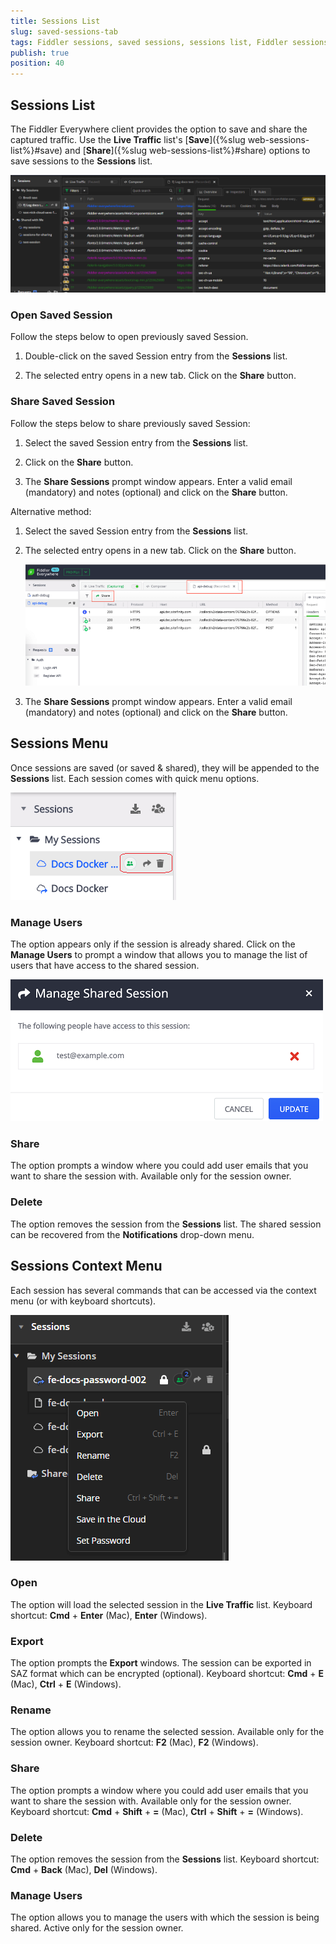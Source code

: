 ```yaml
---
title: Sessions List
slug: saved-sessions-tab
tags: Fiddler sessions, saved sessions, sessions list, Fiddler sessions tab
publish: true
position: 40
---
```


## Sessions List

The Fiddler Everywhere client provides the option to save and share the captured traffic. Use the __Live Traffic__ list's [__Save__]({%slug web-sessions-list%}#save) and [__Share__]({%slug web-sessions-list%}#share) options to save sessions to the __Sessions__ list.  

![Sessions list](../images/sessions/saved-sessions-all.png)


### Open Saved Session

Follow the steps below to open previously saved Session.

1. Double-click on the saved Session entry from the __Sessions__ list.

2. The selected entry opens in a new tab. Click on the __Share__ button.

### Share Saved Session

Follow the steps below to share previously saved Session:

1. Select the saved Session entry from the __Sessions__ list.

2. Click on the __Share__ button.

3. The __Share Sessions__ prompt window appears. Enter a valid email (mandatory) and notes (optional) and click on the __Share__ button.

Alternative method:

1. Select the saved Session entry from the __Sessions__ list.

2. The selected entry opens in a new tab. Click on the __Share__ button.

    ![Loading previously saved sessions](../images/livetraffic/websessions/websessions-toolbar-share-savedshare.png)

3. The __Share Sessions__ prompt window appears. Enter a valid email (mandatory) and notes (optional) and click on the __Share__ button.

## Sessions Menu

Once sessions are saved (or saved & shared), they will be appended to the __Sessions__ list. Each session comes with quick menu options.

![Saved session fast options](../images/sessions/sessions-shared-in-list.png)

### Manage Users

The option appears only if the session is already shared. Click on the __Manage Users__ to prompt a window that allows you to manage the list of users that have access to the shared session.

![Manage Users](../images/sessions/sessions-shared-manage-users.png)
 
### Share

The option prompts a window where you could add user emails that you want to share the session with. Available only for the session owner.

### Delete

The option removes the session from the __Sessions__ list. The shared session can be recovered from the __Notifications__ drop-down menu.

## Sessions Context Menu

Each session has several commands that can be accessed via the context menu (or with keyboard shortcuts).

![Saved sessions context menu](../images/sessions/sessions-shared-context.png)

### Open

The option will load the selected session in the __Live Traffic__ list. Keyboard shortcut: __Cmd__ + __Enter__ (Mac), __Enter__ (Windows).

### Export

The option prompts the __Export__ windows. The session can be exported in SAZ format which can be encrypted (optional). Keyboard shortcut: __Cmd__ + __E__ (Mac), __Ctrl__ + __E__ (Windows).

### Rename

The option allows you to rename the selected session. Available only for the session owner. Keyboard shortcut: __F2__ (Mac), __F2__ (Windows).

### Share

The option prompts a window where you could add user emails that you want to share the session with. Available only for the session owner. Keyboard shortcut: __Cmd__ + __Shift__ + __=__ (Mac), __Ctrl__ + __Shift__ + __=__ (Windows).

### Delete

The option removes the session from the __Sessions__ list. Keyboard shortcut: __Cmd__ + __Back__ (Mac), __Del__ (Windows).

### Manage Users

The option allows you to manage the users with which the session is being shared. Active only for the session owner.
